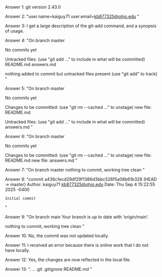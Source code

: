 Answer 1: git version 2.43.0

Answer 2: 
"user.name=kaiguy71 
 user.email=kb877325@ohio.edu
"

Answer 3: I get a large description of the git-add command, and a synopsis of usage.

Answer 4: 
"On branch master

No commits yet

Untracked files:
  (use "git add <file>..." to include in what will be committed)
	README.md
	answers.md

nothing added to commit but untracked files present (use "git add" to track)
"

Answer 5:
"On branch master

No commits yet

Changes to be committed:
  (use "git rm --cached <file>..." to unstage)
	new file:   README.md

Untracked files:
  (use "git add <file>..." to include in what will be committed)
	answers.md
"

Answer 6:
"On branch master

No commits yet

Changes to be committed:
  (use "git rm --cached <file>..." to unstage)
	new file:   README.md
	new file:   answers.md
"

Answer 7:
"On branch master
nothing to commit, working tree clean
"

Answer 8:
"commit a436c1ecd29df29f1386d3bbc526f5a08b61b328 (HEAD -> master)
Author: kaiguy71 <kb877325@ohio.edu>
Date:   Thu Sep 4 15:22:55 2025 -0400

    Initial commit
"

Answer 9:
"On branch main
Your branch is up to date with 'origin/main'.

nothing to commit, working tree clean
"

Answer 10: No, the commit was not updated locally.

Answer 11: I received an error because there is online work that I do not have locally.

Answer 12: Yes, the changes are now reflected in the local file.

Answer 13: 
".  ..  .git  .gitignore  README.md
"

